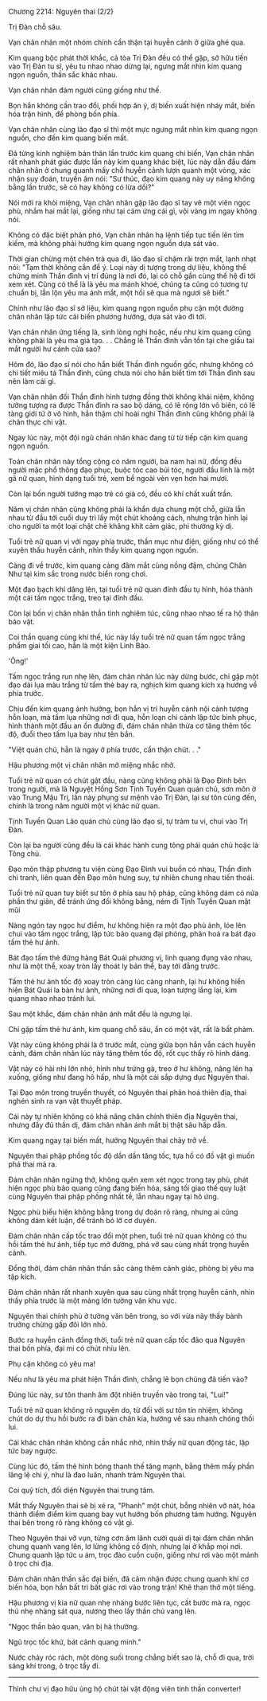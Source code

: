 




Chương 2214: Nguyên thai (2/2)


Trị Đàn chỗ sâu.

Vạn chân nhân một nhóm chính cẩn thận tại huyễn cảnh ở giữa ghé qua.

Kim quang bộc phát thời khắc, cả tòa Trị Đàn đều có thể gặp, sở hữu tiến vào Trị Đàn tu sĩ, yêu tu nhao nhao dừng lại, ngưng mắt nhìn kim quang ngọn nguồn, thần sắc khác nhau.

Vạn chân nhân đám người cũng giống như thế.

Bọn hắn không cần trao đổi, phối hợp ăn ý, dị biến xuất hiện nháy mắt, biến hóa trận hình, đề phòng bốn phía.

Vạn chân nhân cùng lão đạo sĩ thì một mực ngưng mắt nhìn kim quang ngọn nguồn, cho đến kim quang biến mất.

Đã từng kinh nghiệm bản thân lần trước kim quang chi biến, Vạn chân nhân rất nhanh phát giác được lần này kim quang khác biệt, lúc này dẫn đầu đám chân nhân ở chung quanh mấy chỗ huyễn cảnh lượn quanh một vòng, xác nhận suy đoán, truyền âm nói: "Sư thúc, đạo kim quang này uy năng không bằng lần trước, sẽ có hay không có lừa dối?"

Nói mới ra khỏi miệng, Vạn chân nhân gặp lão đạo sĩ tay vê một viên ngọc phù, nhắm hai mắt lại, giống như tại cảm ứng cái gì, vội vàng im ngay không nói.

Không có đặc biệt phân phó, Vạn chân nhân hạ lệnh tiếp tục tiến lên tìm kiếm, mà không phải hướng kim quang ngọn nguồn dựa sát vào.

Thời gian chừng một chén trà qua đi, lão đạo sĩ chậm rãi trợn mắt, lạnh nhạt nói: "Tạm thời không cần để ý. Loại này dị tượng trong dự liệu, không thể chứng minh Thần đình vị trí đúng là nơi đó, lại có chỗ gần cùng thế hệ đi tới xem xét. Cũng có thể là là yêu ma mánh khoé, chúng ta cũng có tương tự chuẩn bị, lẫn lộn yêu ma ánh mắt, một hồi sẽ qua mà ngươi sẽ biết."

Chính như lão đạo sĩ sở liệu, kim quang ngọn nguồn phụ cận một đường chân nhân lập tức cải biến phương hướng, dựa sát vào đi tới.

Vạn chân nhân ứng tiếng là, sinh lòng nghi hoặc, nếu như kim quang cũng không phải là yêu ma giả tạo. . . Chẳng lẽ Thần đình vẫn tồn tại che giấu tai mắt người hư cánh cửa sao?

Hôm đó, lão đạo sĩ nói cho hắn biết Thần đình nguồn gốc, nhưng không có chi tiết miêu tả Thần đình, cũng chưa nói cho hắn biết tìm tới Thần đình sau nên làm cái gì.

Vạn chân nhân đối Thần đình hình tượng đồng thời không khái niệm, không tưởng tượng ra được Thần đình ra sao bộ dáng, có lẽ rộng lớn vô biên, có lẽ tàng giới tử ở vô hình, hắn thậm chí hoài nghi Thần đình cũng không phải là chân thực chi vật.

Ngay lúc này, một đội ngũ chân nhân khác đang từ từ tiếp cận kim quang ngọn nguồn.

Toán chân nhân này tổng cộng có năm người, ba nam hai nữ, đồng đều người mặc phổ thông đạo phục, buộc tóc cao búi tóc, người đầu lĩnh là một gã nữ quan, hình dạng tuổi trẻ, xem bề ngoài vẻn vẹn hơn hai mươi.

Còn lại bốn người tướng mạo trẻ có già có, đều có khí chất xuất trần.

Năm vị chân nhân cũng không phải là khẩn dựa chung một chỗ, giữa lẫn nhau từ đầu tới cuối duy trì lấy một chút khoảng cách, nhưng trận hình lại cho người ta một loại chặt chẽ khăng khít cảm giác, phi thường kỳ dị.

Tuổi trẻ nữ quan vị với ngay phía trước, thần mục như điện, giống như có thể xuyên thấu huyễn cảnh, nhìn thấy kim quang ngọn nguồn.

Càng đi về trước, kim quang càng đâm mắt cùng nồng đậm, chúng Chân Như tại kim sắc trong nước biển rong chơi.

Một đạo bạch khí dâng lên, tại tuổi trẻ nữ quan đỉnh đầu tụ hình, hóa thành một cái tấm ngọc trắng, treo tại đỉnh đầu.

Còn lại bốn vị chân nhân thần tình nghiêm túc, cũng nhao nhao tế ra hộ thân bảo vật.

Coi thần quang cùng khí thế, lúc này lấy tuổi trẻ nữ quan tấm ngọc trắng phẩm giai tối cao, hẳn là một kiện Linh Bảo.

'Ông!'

Tấm ngọc trắng run nhẹ lên, đám chân nhân lúc này dừng bước, chỉ gặp một đạo dải lụa màu trắng từ tấm thẻ bay ra, nghịch kim quang kích xạ hướng về phía trước.

Chịu đến kim quang ảnh hưởng, bọn hắn vị trí huyễn cảnh nội cảnh tượng hỗn loạn, mà tấm lụa những nơi đi qua, hỗn loạn chi cảnh lập tức bình phục, hình thành một đầu an ổn đường đi, đám chân nhân thừa cơ tăng thêm tốc độ, đuổi theo tấm lụa bay như tên bắn.

"Việt quán chủ, hẳn là ngay ở phía trước, cẩn thận chút. . ."

Hậu phương một vị chân nhân mở miệng nhắc nhở.

Tuổi trẻ nữ quan có chút gật đầu, nàng cũng không phải là Đạo Đình bên trong người, mà là Nguyệt Hồng Sơn Tịnh Tuyền Quan quán chủ, sơn môn ở vào Trung Mậu Trị, lần này phụng sư mệnh vào Trị Đàn, lại sư tôn cùng đến, chính là trong năm người một vị khác nữ quan.

Tịnh Tuyền Quan Lão quán chủ cùng lão đạo sĩ, tự trảm tu vi, chui vào Trị Đàn.

Còn lại ba người cũng đều là cái khác hành cung tông phái quán chủ hoặc là Tông chủ.

Đạo môn thập phương tu viện cùng Đạo Đình vui buồn có nhau, Thần đình chi tranh, liên quan đến Đạo môn hưng suy, tự nhiên chung nhau tiến thoái.

Tuổi trẻ nữ quan tuy biết sư tôn ở phía sau hộ pháp, cũng không dám có nửa phần thư giãn, để tránh ứng đối không bằng, ném đi Tịnh Tuyền Quan mặt mũi

Nàng ngón tay ngọc hư điểm, hư không hiện ra một đạo phù ảnh, lóe lên chui vào tấm ngọc trắng, lập tức bảo quang đại phóng, phân hoá ra bát đạo tấm thẻ hư ảnh.

Bát đạo tấm thẻ đứng hàng Bát Quái phương vị, linh quang đụng vào nhau, như là một thể, xoay tròn lấy thoát ly bản thể, bay tới đằng trước.

Tấm thẻ hư ảnh tốc độ xoay tròn càng lúc càng nhanh, lại hư không hiển hiện Bát Quái la bàn hư ảnh, những nơi đi qua, loạn tượng lắng lại, kim quang nhao nhao tránh lui.

Sau một khắc, đám chân nhân ánh mắt đều là ngưng lại.

Chỉ gặp tấm thẻ hư ảnh, kim quang chỗ sâu, ẩn có một vật, rất là bất phàm.

Vật này cũng không phải là ở trước mắt, cùng giữa bọn hắn vẫn cách huyễn cảnh, đám chân nhân lúc này tăng thêm tốc độ, rốt cục thấy rõ hình dáng.

Vật này có hài nhi lớn nhỏ, hình như trứng gà, treo ở hư không, nâng lên hạ xuống, giống như đang hô hấp, như là một cái sắp dựng dục Nguyên thai.

Tại Đạo môn trong truyền thuyết, có Nguyên thai phân hoá thiên địa, thai nghén sinh ra vạn vật thuyết pháp.

Cái này tự nhiên không có khả năng chân chính thiên địa Nguyên thai, nhưng đầy đủ thần dị, đám chân nhân ánh mắt bị thật sâu hấp dẫn.

Kim quang ngay tại biến mất, hướng Nguyên thai chảy trở về.

Nguyên thai phập phồng tốc độ dần dần tăng tốc, tựa hồ có đồ vật gì muốn phá thai mà ra.

Đám chân nhân ngừng thở, không quên xem xét ngọc trong tay phù, phát hiện ngọc phù bảo quang cũng đang biến hóa, sáng tối giao thế quy luật cùng Nguyên thai phập phồng nhất tề, lẫn nhau ngay tại hô ứng.

Ngọc phù biểu hiện không bằng trong dự đoán rõ ràng, nhưng ai cũng không dám kết luận, để tránh bỏ lỡ cơ duyên.

Đám chân nhân cấp tốc trao đổi một phen, tuổi trẻ nữ quan không có thu hồi tấm thẻ hư ảnh, tiếp tục mở đường, phá vỡ sau cùng nhất trọng huyễn cảnh.

Đồng thời, đám chân nhân thần sắc càng thêm cảnh giác, phòng bị yêu ma tập kích.

Đám chân nhân rất nhanh xuyên qua sau cùng nhất trọng huyễn cảnh, nhìn thấy phía trước là một mảng lớn tường vân khu vực.

Nguyên thai chính phù ở tường vân bên trong, so với vừa nãy thấy bành trướng chừng gấp đôi lớn nhỏ.

Bước ra huyễn cảnh đồng thời, tuổi trẻ nữ quan cấp tốc đảo qua Nguyên thai bốn phía, đại mi có chút nhíu lên.

Phụ cận không có yêu ma!

Nếu như là yêu ma phát hiện Thần đình, chẳng lẽ bọn chúng đã tiến vào?

Đúng lúc này, sư tôn thanh âm đột nhiên truyền vào trong tai, "Lui!"

Tuổi trẻ nữ quan không rõ nguyên do, từ đối với sư tôn tín nhiệm, không chút do dự thu hồi bước ra đi bàn chân kia, hướng về sau nhanh chóng thối lui.

Cái khác chân nhân không cần nhắc nhở, nhìn thấy nữ quan động tác, lập tức bay ngược.

Cùng lúc đó, tấm thẻ hình bóng thanh thế tăng mạnh, bằng thêm mấy phần lăng lệ chi ý, như là đao luân, nhanh trảm Nguyên thai.

Coi quỹ tích, đối diện Nguyên thai trung tâm.

Mắt thấy Nguyên thai sẽ bị xé ra, "Phanh" một chút, bỗng nhiên vỡ nát, hóa thành điểm điểm kim quang bay vụt hướng bốn phương tám hướng. Nguyên thai bên trong rõ ràng không có vật gì.

Theo Nguyên thai vỡ vụn, từng cơn âm lãnh cười quái dị tại đám chân nhân chung quanh vang lên, lơ lửng không cố định, nhưng lại ở khắp mọi nơi. Chung quanh lập tức u ám, trọc đào cuồn cuộn, giống như rơi vào một mảnh ô trọc chi địa.

Đám chân nhân thần sắc đại biến, đã cảm nhận được chung quanh khí cơ biến hóa, bọn hắn bất tri bất giác rơi vào trong trận! Khẽ than thở một tiếng.

Hậu phương vị kia nữ quan nhẹ nhàng bước liên tục, cất bước mà ra, ngọc thủ nhẹ nhàng sát qua, nương theo lấy thần chú vang lên.

"Ngọc thần bảo quan, vân bị hà thường.

Ngũ trọc tốc khứ, bát cảnh quang minh."

Nước chảy róc rách, một dòng suối trong chẳng biết sao là, chỗ đi qua, trời sáng khí trong, ô trọc tẩy đi.

---
Thỉnh chư vị đạo hữu ủng hộ chút tài vật động viên tinh thần converter!




